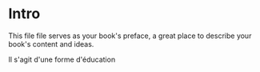 # Intro

This file file serves as your book's preface, a great place to describe your book's content and ideas.

Il s'agit d'une forme d'éducation

